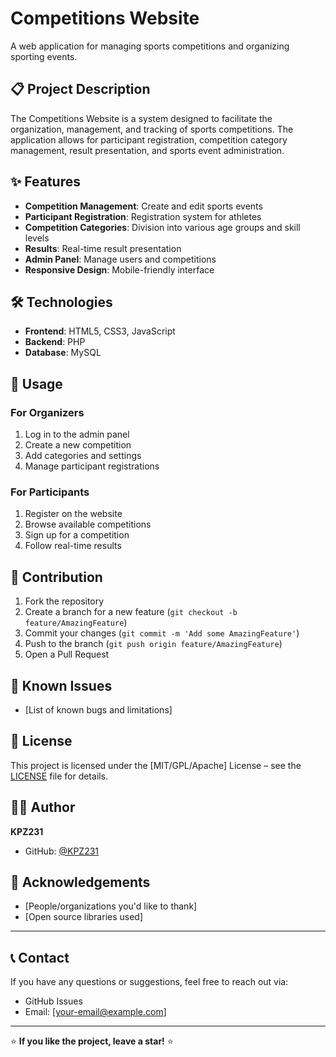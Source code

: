 # Competitions Website

A web application for managing sports competitions and organizing sporting events.

## 📋 Project Description

The Competitions Website is a system designed to facilitate the organization, management, and tracking of sports competitions. The application allows for participant registration, competition category management, result presentation, and sports event administration.

## ✨ Features

* **Competition Management**: Create and edit sports events
* **Participant Registration**: Registration system for athletes
* **Competition Categories**: Division into various age groups and skill levels
* **Results**: Real-time result presentation
* **Admin Panel**: Manage users and competitions
* **Responsive Design**: Mobile-friendly interface

## 🛠️ Technologies

* **Frontend**: HTML5, CSS3, JavaScript
* **Backend**: PHP
* **Database**: MySQL

## 🎯 Usage

### For Organizers

1. Log in to the admin panel
2. Create a new competition
3. Add categories and settings
4. Manage participant registrations

### For Participants

1. Register on the website
2. Browse available competitions
3. Sign up for a competition
4. Follow real-time results

## 🤝 Contribution

1. Fork the repository
2. Create a branch for a new feature (`git checkout -b feature/AmazingFeature`)
3. Commit your changes (`git commit -m 'Add some AmazingFeature'`)
4. Push to the branch (`git push origin feature/AmazingFeature`)
5. Open a Pull Request

## 🐛 Known Issues

* \[List of known bugs and limitations]

## 📄 License

This project is licensed under the \[MIT/GPL/Apache] License – see the [LICENSE](LICENSE) file for details.

## 👨‍💻 Author

**KPZ231**

* GitHub: [@KPZ231](https://github.com/KPZ231)

## 🙏 Acknowledgements

* \[People/organizations you'd like to thank]
* \[Open source libraries used]

---

## 📞 Contact

If you have any questions or suggestions, feel free to reach out via:

* GitHub Issues
* Email: \[[your-email@example.com](mailto:your-email@example.com)]

---

⭐ **If you like the project, leave a star!** ⭐
